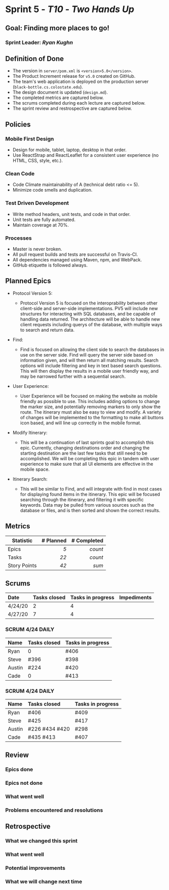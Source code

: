 # Sprint 5 - *T10* - *Two Hands Up*

## Goal: Finding more places to go!
### Sprint Leader: *Ryan Kughn*


## Definition of Done

* The version in `server/pom.xml` is `<version>5.0</version>`.
* The Product Increment release for `v5.0` created on GitHub.
* The team's web application is deployed on the production server (`black-bottle.cs.colostate.edu`).
* The design document is updated (`design.md`).
* The completed metrics are captured below.
* The scrums completed during each lecture are captured below.
* The sprint review and restrospective are captured below.


## Policies

### Mobile First Design
* Design for mobile, tablet, laptop, desktop in that order.
* Use ReactStrap and ReactLeaflet for a consistent user experience (no HTML, CSS, style, etc.).

### Clean Code
* Code Climate maintainability of A (technical debt ratio <= 5).
* Minimize code smells and duplication.

### Test Driven Development
* Write method headers, unit tests, and code in that order.
* Unit tests are fully automated.
* Maintain coverage at 70%.

### Processes
* Master is never broken. 
* All pull request builds and tests are successful on Travis-CI.
* All dependencies managed using Maven, npm, and WebPack.
* GitHub etiquette is followed always.


## Planned Epics
* Protocol Version 5: 
    - Protocol Version 5 is focused on the interoprability between other client-side and server-side implementations. PV5
    will include new structures for interacting with SQL databases, and be capable of handling data returned. The architecture
    will be able to handle new client requests including querys of the database, with multiple ways to search and return data.
    
* Find: 
    - Find is focused on allowing the client side to search the databases in use on the server side. Find will query the server
    side based on information given, and will then return all matching results. Search options will include filtering and 
    key in text based search questions. This will then display the results in a mobile user friendly way, and may be 
    narrowed further with a sequential search. 
    
* User Experience: 
    - User Experience will be focused on making the website as mobile friendly as possible to use. This includes adding
    options to change the marker size, and potentially removing markers to only show the route. The itinerary must also
    be easy to view and modify. A variety of changes will be implemented to the formatting to make all buttons icon based,
    and will line up correctly in the mobile format. 
    
* Modify Itinerary: 
    - This will be a continuation of last sprints goal to accomplish this epic. Currently, changing destinations order
    and changing the starting destination are the last few tasks that still need to be accomplished. We will be completing
    this epic in tandem with user experience to make sure that all UI elements are effective in the mobile space. 
    
* Itinerary Search: 
    - This will be similar to Find, and will integrate with find in most cases for displaying found items in the itinerary. 
    This epic will be focused searching through the itinerary, and filtering it with specific keywords. Data may be pulled
    from various sources such as the database or files, and is then sorted and shown the correct results. 

## Metrics

| Statistic | # Planned | # Completed |
| --- | ---: | ---: |
| Epics | *5* | *count* |
| Tasks |  *22*   | *count* | 
| Story Points |  *42*  | *sum* | 


## Scrums

| Date | Tasks closed  | Tasks in progress | Impediments |
| :--- | :--- | :--- | :--- |
| 4/24/20 | 2 | 4 |  | 
| 4/27/20 | 7 | 4 |  |

### SCRUM 4/24 DAILY
| Name | Tasks closed  | Tasks in progress |
| :--- | :--- | :--- |
| Ryan | 0 | #406 |
| Steve | #396 | #398 |
| Austin | #224 | #420 |
| Cade | 0 | #413 |

### SCRUM 4/24 DAILY
| Name | Tasks closed  | Tasks in progress |
| :--- | :--- | :--- |
| Ryan | #406 | #409 |
| Steve | #425 | #417 |
| Austin | #226 #434 #420 | #298 |
| Cade | #435 #413 | #407 |

## Review

### Epics done  

### Epics not done 

### What went well

### Problems encountered and resolutions


## Retrospective

### What we changed this sprint

### What went well

### Potential improvements

### What we will change next time